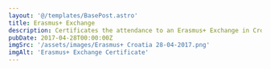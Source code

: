 ```yaml
---
layout: '@/templates/BasePost.astro'
title: Erasmus+ Exchange
description: Certificates the attendance to an Erasmus+ Exchange in Croatia
pubDate: 2017-04-28T00:00:00Z
imgSrc: '/assets/images/Erasmus+ Croatia 28-04-2017.png'
imgAlt: 'Erasmus+ Exchange Certificate'
---
```

